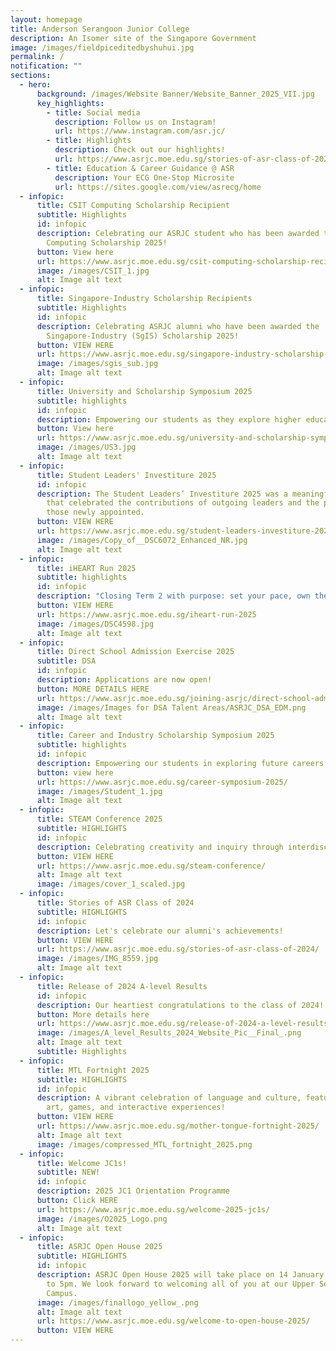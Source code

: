 ```yaml
---
layout: homepage
title: Anderson Serangoon Junior College
description: An Isomer site of the Singapore Government
image: /images/fieldpiceditedbyshuhui.jpg
permalink: /
notification: ""
sections:
  - hero:
      background: /images/Website Banner/Website_Banner_2025_VII.jpg
      key_highlights:
        - title: Social media
          description: Follow us on Instagram!
          url: https://www.instagram.com/asr.jc/
        - title: Highlights
          description: Check out our highlights!
          url: https://www.asrjc.moe.edu.sg/stories-of-asr-class-of-2024/
        - title: Education & Career Guidance @ ASR
          description: Your ECG One-Stop Microsite
          url: https://sites.google.com/view/asrecg/home
  - infopic:
      title: CSIT Computing Scholarship Recipient
      subtitle: Highlights
      id: infopic
      description: Celebrating our ASRJC student who has been awarded the CSIT
        Computing Scholarship 2025!
      button: View here
      url: https://www.asrjc.moe.edu.sg/csit-computing-scholarship-recipient-2025/
      image: /images/CSIT_1.jpg
      alt: Image alt text
  - infopic:
      title: Singapore-Industry Scholarship Recipients
      subtitle: Highlights
      id: infopic
      description: Celebrating ASRJC alumni who have been awarded the
        Singapore-Industry (SgIS) Scholarship 2025!
      button: VIEW HERE
      url: https://www.asrjc.moe.edu.sg/singapore-industry-scholarship-recipients-2025/
      image: /images/sgis_sub.jpg
      alt: Image alt text
  - infopic:
      title: University and Scholarship Symposium 2025
      subtitle: highlights
      id: infopic
      description: Empowering our students as they explore higher educational pathways!
      button: View here
      url: https://www.asrjc.moe.edu.sg/university-and-scholarship-symposium-2025/
      image: /images/US3.jpg
      alt: Image alt text
  - infopic:
      title: Student Leaders' Investiture 2025
      id: infopic
      description: The Student Leaders’ Investiture 2025 was a meaningful occasion
        that celebrated the contributions of outgoing leaders and the promise of
        those newly appointed.
      button: VIEW HERE
      url: https://www.asrjc.moe.edu.sg/student-leaders-investiture-2025/
      image: /images/Copy_of__DSC6072_Enhanced_NR.jpg
      alt: Image alt text
  - infopic:
      title: iHEART Run 2025
      subtitle: highlights
      id: infopic
      description: "Closing Term 2 with purpose: set your pace, own the race."
      button: VIEW HERE
      url: https://www.asrjc.moe.edu.sg/iheart-run-2025
      image: /images/DSC4598.jpg
      alt: Image alt text
  - infopic:
      title: Direct School Admission Exercise 2025
      subtitle: DSA
      id: infopic
      description: Applications are now open!
      button: MORE DETAILS HERE
      url: https://www.asrjc.moe.edu.sg/joining-asrjc/direct-school-admission/
      image: /images/Images for DSA Talent Areas/ASRJC_DSA_EDM.png
      alt: Image alt text
  - infopic:
      title: Career and Industry Scholarship Symposium 2025
      subtitle: highlights
      id: infopic
      description: Empowering our students in exploring future careers!
      button: view here
      url: https://www.asrjc.moe.edu.sg/career-symposium-2025/
      image: /images/Student_1.jpg
      alt: Image alt text
  - infopic:
      title: STEAM Conference 2025
      subtitle: HIGHLIGHTS
      id: infopic
      description: Celebrating creativity and inquiry through interdisciplinary learning.
      button: VIEW HERE
      url: https://www.asrjc.moe.edu.sg/steam-conference/
      alt: Image alt text
      image: /images/cover_1_scaled.jpg
  - infopic:
      title: Stories of ASR Class of 2024
      subtitle: HIGHLIGHTS
      id: infopic
      description: Let's celebrate our alumni's achievements!
      button: VIEW HERE
      url: https://www.asrjc.moe.edu.sg/stories-of-asr-class-of-2024/
      image: /images/IMG_8559.jpg
      alt: Image alt text
  - infopic:
      title: Release of 2024 A-level Results
      id: infopic
      description: Our heartiest congratulations to the class of 2024!
      button: More details here
      url: https://www.asrjc.moe.edu.sg/release-of-2024-a-level-results/
      image: /images/A_level_Results_2024_Website_Pic__Final_.png
      alt: Image alt text
      subtitle: Highlights
  - infopic:
      title: MTL Fortnight 2025
      subtitle: HIGHLIGHTS
      id: infopic
      description: A vibrant celebration of language and culture, featuring music,
        art, games, and interactive experiences!
      button: VIEW HERE
      url: https://www.asrjc.moe.edu.sg/mother-tongue-fortnight-2025/
      alt: Image alt text
      image: /images/compressed_MTL_fortnight_2025.png
  - infopic:
      title: Welcome JC1s!
      subtitle: NEW!
      id: infopic
      description: 2025 JC1 Orientation Programme
      button: Click HERE
      url: https://www.asrjc.moe.edu.sg/welcome-2025-jc1s/
      image: /images/O2025_Logo.png
      alt: Image alt text
  - infopic:
      title: ASRJC Open House 2025
      subtitle: HIGHLIGHTS
      id: infopic
      description: ASRJC Open House 2025 will take place on 14 January Tuesday, 10am
        to 5pm. We look forward to welcoming all of you at our Upper Serangoon
        Campus.
      image: /images/finallogo_yellow_.png
      alt: Image alt text
      url: https://www.asrjc.moe.edu.sg/welcome-to-open-house-2025/
      button: VIEW HERE
---
```

